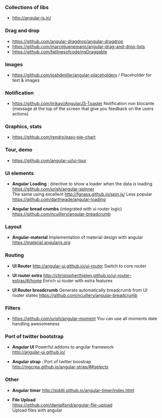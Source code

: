 ### Collections of libs 

* http://angular-js.in/

### Drag and drop 

* https://github.com/angular-dragdrop/angular-dragdrop
* https://github.com/marceljuenemann/angular-drag-and-drop-lists
* https://github.com/fatlinesofcode/ngDraggable

### Images 

* https://github.com/joshdmiller/angular-placeholders / Placeholder for text & images


### Notification 

* https://github.com/jirikavi/AngularJS-Toaster
Notification non blocante (message at the top of the screen that give you feedback on the users actions) 

### Graphics, stats 

* https://github.com/rendro/easy-pie-chart

### Tour, demo 

* https://github.com/angular-ui/ui-tour

### Ui elements

* **Angular Loading** : directive to show a loader when the data is loading    
https://github.com/urish/angular-spinner    
The same using excellent http://fgnass.github.io/spin.js/
Less popular
https://github.com/darthwade/angular-loading

* **Angular bread crumbs** (integrated with ui router logic)
https://github.com/ncuillery/angular-breadcrumb


### Layout 

* **Angular-material** 
Implementation of material design with angular
https://material.angularjs.org

### Routing 

* **UI Router** 
http://angular-ui.github.io/ui-router
Switch to core router

* **UI router extra** 
http://christopherthielen.github.io/ui-router-extras/#/home
Enrich ui router with extra features

* **UI Router breadcrumb** Generate automatically breadcrumb from UI router states
https://github.com/ncuillery/angular-breadcrumb

### Filters 

* https://github.com/urish/angular-moment
You can use all moments date handling awesomeness

### Port of twitter bootstrap 

* **Angular UI**
Powerful addons to angular framework   
http://angular-ui.github.io/

* **Angular strap** : Port of twitter boostrap   
http://mgcrea.github.io/angular-strap/##selects

### Other 

* **Angular timer**
http://siddii.github.io/angular-timer/index.html

* **File Upload**     
https://github.com/danialfarid/angular-file-upload    
Upload files with angular


